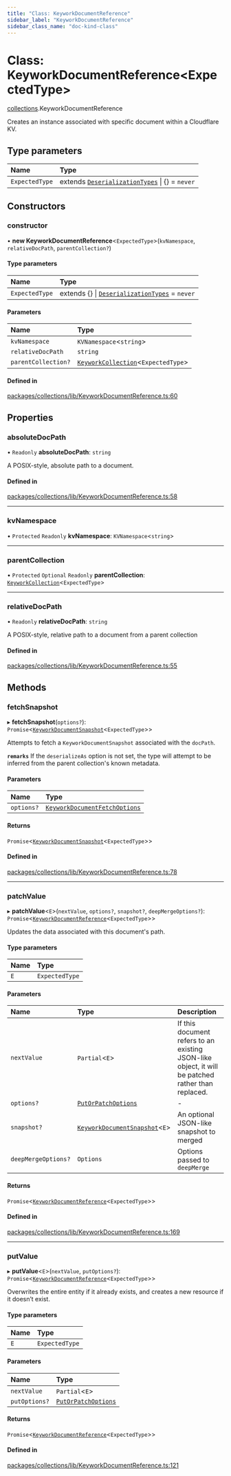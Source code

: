 ```yaml
---
title: "Class: KeyworkDocumentReference"
sidebar_label: "KeyworkDocumentReference"
sidebar_class_name: "doc-kind-class"
---
```


# Class: KeyworkDocumentReference<ExpectedType\>

[collections](../modules/collections).KeyworkDocumentReference

Creates an instance associated with specific document within a Cloudflare KV.

## Type parameters

| Name | Type |
| :------ | :------ |
| `ExpectedType` | extends [`DeserializationTypes`](../modules/collections#deserializationtypes) \| {} = `never` |

## Constructors

### constructor

• **new KeyworkDocumentReference**<`ExpectedType`\>(`kvNamespace`, `relativeDocPath`, `parentCollection?`)

#### Type parameters

| Name | Type |
| :------ | :------ |
| `ExpectedType` | extends {} \| [`DeserializationTypes`](../modules/collections#deserializationtypes) = `never` |

#### Parameters

| Name | Type |
| :------ | :------ |
| `kvNamespace` | `KVNamespace`<`string`\> |
| `relativeDocPath` | `string` |
| `parentCollection?` | [`KeyworkCollection`](collections.KeyworkCollection)<`ExpectedType`\> |

#### Defined in

[packages/collections/lib/KeyworkDocumentReference.ts:60](https://github.com/nirrius/keywork/blob/73ad60a/packages/collections/lib/KeyworkDocumentReference.ts#L60)

## Properties

### absoluteDocPath

• `Readonly` **absoluteDocPath**: `string`

A POSIX-style, absolute path to a document.

#### Defined in

[packages/collections/lib/KeyworkDocumentReference.ts:58](https://github.com/nirrius/keywork/blob/73ad60a/packages/collections/lib/KeyworkDocumentReference.ts#L58)

___

### kvNamespace

• `Protected` `Readonly` **kvNamespace**: `KVNamespace`<`string`\>

___

### parentCollection

• `Protected` `Optional` `Readonly` **parentCollection**: [`KeyworkCollection`](collections.KeyworkCollection)<`ExpectedType`\>

___

### relativeDocPath

• `Readonly` **relativeDocPath**: `string`

A POSIX-style, relative path to a document from a parent collection

#### Defined in

[packages/collections/lib/KeyworkDocumentReference.ts:55](https://github.com/nirrius/keywork/blob/73ad60a/packages/collections/lib/KeyworkDocumentReference.ts#L55)

## Methods

### fetchSnapshot

▸ **fetchSnapshot**(`options?`): `Promise`<[`KeyworkDocumentSnapshot`](../modules/collections#keyworkdocumentsnapshot)<`ExpectedType`\>\>

Attempts to fetch a `KeyworkDocumentSnapshot` associated with the `docPath`.

**`remarks`** If the `deserializeAs` option is not set,
the type will attempt to be inferred from the parent collection's known metadata.

#### Parameters

| Name | Type |
| :------ | :------ |
| `options?` | [`KeyworkDocumentFetchOptions`](../interfaces/collections.KeyworkDocumentFetchOptions) |

#### Returns

`Promise`<[`KeyworkDocumentSnapshot`](../modules/collections#keyworkdocumentsnapshot)<`ExpectedType`\>\>

#### Defined in

[packages/collections/lib/KeyworkDocumentReference.ts:78](https://github.com/nirrius/keywork/blob/73ad60a/packages/collections/lib/KeyworkDocumentReference.ts#L78)

___

### patchValue

▸ **patchValue**<`E`\>(`nextValue`, `options?`, `snapshot?`, `deepMergeOptions?`): `Promise`<[`KeyworkDocumentReference`](collections.KeyworkDocumentReference)<`ExpectedType`\>\>

Updates the data associated with this document's path.

#### Type parameters

| Name | Type |
| :------ | :------ |
| `E` | `ExpectedType` |

#### Parameters

| Name | Type | Description |
| :------ | :------ | :------ |
| `nextValue` | `Partial`<`E`\> | If this document refers to an existing JSON-like object, it will be patched rather than replaced. |
| `options?` | [`PutOrPatchOptions`](../interfaces/collections.PutOrPatchOptions) | - |
| `snapshot?` | [`KeyworkDocumentSnapshot`](../modules/collections#keyworkdocumentsnapshot)<`E`\> | An optional JSON-like snapshot to merged |
| `deepMergeOptions?` | `Options` | Options passed to `deepMerge` |

#### Returns

`Promise`<[`KeyworkDocumentReference`](collections.KeyworkDocumentReference)<`ExpectedType`\>\>

#### Defined in

[packages/collections/lib/KeyworkDocumentReference.ts:169](https://github.com/nirrius/keywork/blob/73ad60a/packages/collections/lib/KeyworkDocumentReference.ts#L169)

___

### putValue

▸ **putValue**<`E`\>(`nextValue`, `putOptions?`): `Promise`<[`KeyworkDocumentReference`](collections.KeyworkDocumentReference)<`ExpectedType`\>\>

Overwrites the entire entity if it already exists, and creates a new resource if it doesn’t exist.

#### Type parameters

| Name | Type |
| :------ | :------ |
| `E` | `ExpectedType` |

#### Parameters

| Name | Type |
| :------ | :------ |
| `nextValue` | `Partial`<`E`\> |
| `putOptions?` | [`PutOrPatchOptions`](../interfaces/collections.PutOrPatchOptions) |

#### Returns

`Promise`<[`KeyworkDocumentReference`](collections.KeyworkDocumentReference)<`ExpectedType`\>\>

#### Defined in

[packages/collections/lib/KeyworkDocumentReference.ts:121](https://github.com/nirrius/keywork/blob/73ad60a/packages/collections/lib/KeyworkDocumentReference.ts#L121)
